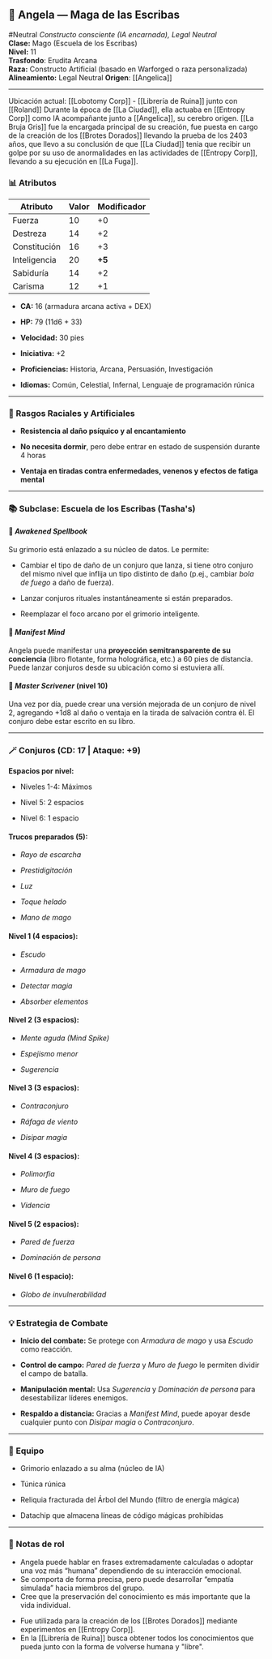 ## **🧠 Angela — Maga de las Escribas**
#Neutral
*Constructo consciente (IA encarnada), Legal Neutral*  
**Clase:** Mago (Escuela de los Escribas)  
**Nivel:** 11  
**Trasfondo**: Erudita Arcana  
**Raza:** Constructo Artificial (basado en Warforged o raza personalizada)  
**Alineamiento:** Legal Neutral
**Origen**: [[Angelica]]

---
Ubicación actual: [[Lobotomy Corp]] - [[Librería de Ruina]] junto con [[Roland]]
Durante la época de [[La Ciudad]], ella actuaba en [[Entropy Corp]] como IA acompañante junto a [[Angelica]], su cerebro origen. [[La Bruja Gris]] fue la encargada principal de su creación, fue puesta en cargo de la creación de los [[Brotes Dorados]] llevando la prueba de los 2403 años, que llevo a su conclusión de que [[La Ciudad]] tenia que recibir un golpe por su uso de anormalidades en las actividades de [[Entropy Corp]], llevando a su ejecución en [[La Fuga]].
### **📊 Atributos**

| Atributo | Valor | Modificador |
| ----- | ----- | ----- |
| Fuerza | 10 | \+0 |
| Destreza | 14 | \+2 |
| Constitución | 16 | \+3 |
| Inteligencia | 20 | **\+5** |
| Sabiduría | 14 | \+2 |
| Carisma | 12 | \+1 |

*   
  **CA:** 16 (armadura arcana activa \+ DEX)

* **HP:** 79 (11d6 \+ 33\)

* **Velocidad:** 30 pies

* **Iniciativa:** \+2

* **Proficiencias:** Historia, Arcana, Persuasión, Investigación

* **Idiomas:** Común, Celestial, Infernal, Lenguaje de programación rúnica

---

### **🧠 Rasgos Raciales y Artificiales**

* **Resistencia al daño psíquico y al encantamiento**

* **No necesita dormir**, pero debe entrar en estado de suspensión durante 4 horas

* **Ventaja en tiradas contra enfermedades, venenos y efectos de fatiga mental**

---

### **📚 Subclase: Escuela de los Escribas (Tasha's)**

#### **📝 *Awakened Spellbook***

Su grimorio está enlazado a su núcleo de datos. Le permite:

* Cambiar el tipo de daño de un conjuro que lanza, si tiene otro conjuro del mismo nivel que inflija un tipo distinto de daño (p.ej., cambiar *bola de fuego* a daño de fuerza).

* Lanzar conjuros rituales instantáneamente si están preparados.

* Reemplazar el foco arcano por el grimorio inteligente.

#### **🧬 *Manifest Mind***

Angela puede manifestar una **proyección semitransparente de su conciencia** (libro flotante, forma holográfica, etc.) a 60 pies de distancia. Puede lanzar conjuros desde su ubicación como si estuviera allí.

#### **🧠 *Master Scrivener* (nivel 10\)**

Una vez por día, puede crear una versión mejorada de un conjuro de nivel 2, agregando \+1d8 al daño o ventaja en la tirada de salvación contra él. El conjuro debe estar escrito en su libro.

---

### **🪄 Conjuros (CD: 17 | Ataque: \+9)**

**Espacios por nivel:**

* Niveles 1-4: Máximos

* Nivel 5: 2 espacios

* Nivel 6: 1 espacio

#### **Trucos preparados (5):**

* *Rayo de escarcha*

* *Prestidigitación*

* *Luz*

* *Toque helado*

* *Mano de mago*

#### **Nivel 1 (4 espacios):**

* *Escudo*

* *Armadura de mago*

* *Detectar magia*

* *Absorber elementos*

#### **Nivel 2 (3 espacios):**

* *Mente aguda (Mind Spike)*

* *Espejismo menor*

* *Sugerencia*

#### **Nivel 3 (3 espacios):**

* *Contraconjuro*

* *Ráfaga de viento*

* *Disipar magia*

#### **Nivel 4 (3 espacios):**

* *Polimorfia*

* *Muro de fuego*

* *Videncia*

#### **Nivel 5 (2 espacios):**

* *Pared de fuerza*

* *Dominación de persona*

#### **Nivel 6 (1 espacio):**

* *Globo de invulnerabilidad*

---

### **💡 Estrategia de Combate**

* **Inicio del combate:** Se protege con *Armadura de mago* y usa *Escudo* como reacción.

* **Control de campo:** *Pared de fuerza* y *Muro de fuego* le permiten dividir el campo de batalla.

* **Manipulación mental:** Usa *Sugerencia* y *Dominación de persona* para desestabilizar líderes enemigos.

* **Respaldo a distancia:** Gracias a *Manifest Mind*, puede apoyar desde cualquier punto con *Disipar magia* o *Contraconjuro*.

---

### **📁 Equipo**

* Grimorio enlazado a su alma (núcleo de IA)

* Túnica rúnica

* Reliquia fracturada del Árbol del Mundo (filtro de energía mágica)

* Datachip que almacena líneas de código mágicas prohibidas

---

### **📌 Notas de rol**

* Angela puede hablar en frases extremadamente calculadas o adoptar una voz más “humana” dependiendo de su interacción emocional.
* Se comporta de forma precisa, pero puede desarrollar “empatía simulada” hacia miembros del grupo.
* Cree que la preservación del conocimiento es más importante que la vida individual.
- Fue utilizada para la creación de los [[Brotes Dorados]] mediante experimentos en [[Entropy Corp]].
- En la [[Librería de Ruina]] busca obtener todos los conocimientos que pueda junto con la forma de volverse humana y "libre".
